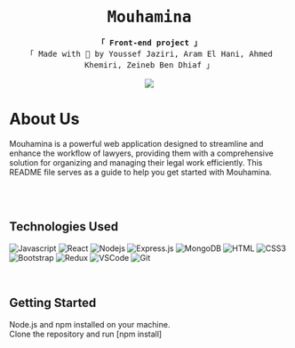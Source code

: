 <!-- Intro  -->
<h1 align="center">
        <samp><b>Mouhamina</b></samp>
</h1>

<p align="center"> 
  <samp>
   <b>「 Front-end project 」</b>
    <br>
    「 Made with 🤍 by Youssef Jaziri, Aram El Hani, Ahmed Khemiri, Zeineb Ben Dhiaf  」
    <br>
    <br>
    <!--<img src="https://media.tenor.com/edLpuIZZ4X4AAAAC/better-call-saul-breaking-bad.gif"></img>-->
    <img src="https://images.amcnetworks.com/ifc.com/wp-content/uploads/2014/05/drink-and-drive-saul.gif"></img>
  </samp>
</p>



<!-- About Section -->
 # About Us
 
<p>
 Mouhamina is a powerful web application designed to streamline and enhance the workflow of lawyers, providing them with a comprehensive solution for organizing and managing their legal work efficiently. This README file serves as a guide to help you get started with Mouhamina.

</p>

<br/>
<br/>

## Technologies Used

![Javascript](https://img.shields.io/badge/Javascript-F0DB4F?style=for-the-badge&labelColor=black&logo=javascript&logoColor=F0DB4F)
![React](https://img.shields.io/badge/-React-61DBFB?style=for-the-badge&labelColor=black&logo=react&logoColor=61DBFB)
![Nodejs](https://img.shields.io/badge/Nodejs-3C873A?style=for-the-badge&labelColor=black&logo=node.js&logoColor=3C873A)
![Express.js](https://img.shields.io/badge/Express.js-000000?style=for-the-badge&logo=express&logoColor=white)
![MongoDB](https://img.shields.io/badge/MongoDB-4EA94B?style=for-the-badge&logo=mongodb&logoColor=white)
![HTML](https://img.shields.io/badge/HTML5-E34F26?style=for-the-badge&logo=html5&logoColor=white)
![CSS3](https://img.shields.io/badge/CSS3-1572B6?style=for-the-badge&logo=css3&logoColor=white)
![Bootstrap](https://img.shields.io/badge/Bootstrap-563D7C?style=for-the-badge&logo=bootstrap&logoColor=white)
![Redux](https://img.shields.io/badge/Redux-593D88?style=for-the-badge&logo=redux&logoColor=white)
![VSCode](https://img.shields.io/badge/Visual_Studio-0078d7?style=for-the-badge&logo=visual%20studio&logoColor=white)
![Git](https://img.shields.io/badge/Git-F05032?style=for-the-badge&logo=git&logoColor=white)

<br/>

## Getting Started
Node.js and npm installed on your machine.<br>
Clone the repository and run [npm install]
